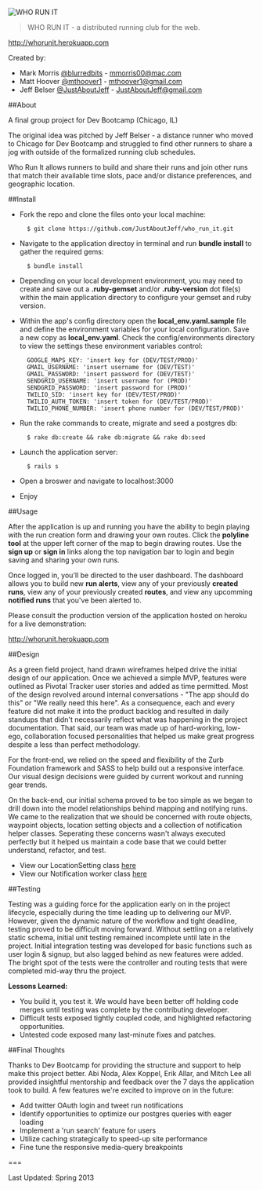 ![WHO RUN IT](http://i.minus.com/iFQ6RJ7jHO4LB.png "WHO RUN IT")

> WHO RUN IT - a distributed running club for the web.

<http://whorunit.herokuapp.com>

Created by:

- Mark Morris [@blurredbits](http://www.twitter.com/blurredbits) - <mmorris00@mac.com>
- Matt Hoover [@mthoover1](http://www.twitter.com/mthoover1) - <mthoover1@gmail.com>
- Jeff Belser [@JustAboutJeff](http://www.twitter.com/justaboutjeff) - <JustAboutJeff@gmail.com>

##About

A final group project for Dev Bootcamp (Chicago, IL)

The original idea was pitched by Jeff Belser - a distance runner who moved to Chicago for Dev Bootcamp and struggled to find other runners to share a jog with outside of the formalized running club schedules.

Who Run It allows runners to build and share their runs and join other runs that match their available time slots, pace and/or distance preferences, and geographic location.

##Install

- Fork the repo and clone the files onto your local machine:

    	$ git clone https://github.com/JustAboutJeff/who_run_it.git

- Navigate to the application directoy in terminal and run **bundle install** to gather the required gems:

    	$ bundle install

- Depending on your local development environment, you may need to create and save out a **.ruby-gemset** and/or **.ruby-version** dot file(s) within the main application directory to configure your gemset and ruby version.

- Within the app's config directory open the **local_env.yaml.sample** file and define the environment variables for your local configuration. Save a new copy as **local_env.yaml**. Check the config/environments directory to view the settings these environment variables control:

    	GOOGLE_MAPS_KEY: 'insert key for (DEV/TEST/PROD)'
    	GMAIL_USERNAME: 'insert username for (DEV/TEST)'
    	GMAIL_PASSWORD: 'insert password for (DEV/TEST)'
    	SENDGRID_USERNAME: 'insert username for (PROD)'
    	SENDGRID_PASSWORD: 'insert password for (PROD)'
    	TWILIO_SID: 'insert key for (DEV/TEST/PROD)'
    	TWILIO_AUTH_TOKEN: 'insert token for (DEV/TEST/PROD)'
    	TWILIO_PHONE_NUMBER: 'insert phone number for (DEV/TEST/PROD)'

- Run the rake commands to create, migrate and seed a postgres db:

    	$ rake db:create && rake db:migrate && rake db:seed

- Launch the application server:

		$ rails s

- Open a broswer and navigate to localhost:3000

- Enjoy

##Usage

After the application is up and running you have the ability to begin playing with the run creation form and drawing your own routes. Click the **polyline tool** at the upper left corner of the map to begin drawing routes. Use the **sign up** or **sign in** links along the top navigation bar to login and begin saving and sharing your own runs.

Once logged in, you'll be directed to the user dashboard. The dashboard allows you to build new **run alerts**, view any of your previously **created runs**, view any of your previously created **routes**, and view any upcomming **notified runs** that you've been alerted to.

Please consult the production version of the application hosted on heroku for a live demonstration:

<http://whorunit.herokuapp.com>

##Design

As a green field project, hand drawn wireframes helped drive the initial design of our application. Once we achieved a simple MVP, features were outlined as Pivotal Tracker user stories and added as time permitted. Most of the design revolved around internal conversations - "The app should do this" or "We really need this here". As a consequence, each and every feature did not make it into the product backlog and resulted in daily standups that didn't necessarily reflect what was happening in the project documentation. That said, our team was made up of hard-working, low-ego, collaboration focused personalities that helped us make great progress despite a less than perfect methodology. 

For the front-end, we relied on the speed and flexibility of the Zurb Foundation framework and SASS to help build out a responsive interface. Our visual design decisions were guided by current workout and running gear trends.

On the back-end, our initial schema proved to be too simple as we began to drill down into the model relationships behind mapping and notifying runs. We came to the realization that we should be concerned with route objects, waypoint objects, location setting objects and a collection of notification helper classes. Seperating these concerns wasn't always executed perfectly but it helped us maintain a code base that we could better understand, refactor, and test.

- View our LocationSetting class [here](https://github.com/JustAboutJeff/who_run_it/blob/master/app/models/location_setting.rb)
- View our Notification worker class [here](https://github.com/JustAboutJeff/who_run_it/blob/master/app/workers/notification_worker.rb)


##Testing

Testing was a guiding force for the application early on in the project lifecycle, especially during the time leading up to delivering our MVP. However, given the dynamic nature of the workflow and tight deadline, testing proved to be difficult moving forward. Without settling on a relatively static schema, initial unit testing remained incomplete until late in the project. Initial integration testing was developed for basic functions such as user login & signup, but also lagged behind as new features were added. The bright spot of the tests were the controller and routing tests that were completed mid-way thru the project.

**Lessons Learned:**

- You build it, you test it. We would have been better off holding code merges until testing was complete by the contributing developer.
- Difficult tests exposed tightly coupled code, and highlighted refactoring opportunities.
- Untested code exposed many last-minute fixes and patches.


##Final Thoughts

Thanks to Dev Bootcamp for providing the structure and support to help make this project better. Abi Noda, Alex Koppel, Erik Allar, and Mitch Lee all provided insightful mentorship and feedback over the 7 days the application took to build. A few features we're excited to improve on in the future:

- Add twitter OAuth login and tweet run notifications
- Identify opportunities to optimize our postgres queries with eager loading
- Implement a 'run search' feature for users
- Utilize caching strategically to speed-up site performance
- Fine tune the responsive media-query breakpoints


===

Last Updated: Spring 2013

